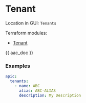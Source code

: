 # Tenant

Location in GUI:
`Tenants`

Terraform modules:

* [Tenant](https://github.com/netascode/terraform-aci-tenant)

{{ aac_doc }}
### Examples

```yaml
apic:
  tenants:
    - name: ABC
      alias: ABC-ALIAS
      description: My Description
```
